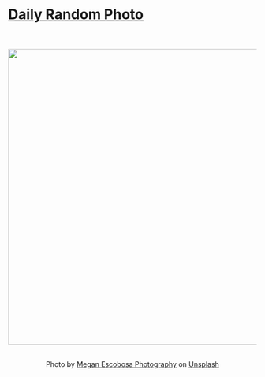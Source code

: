 # [Daily Random Photo](https://www.dailyrandomphoto.com/)

<div align="center">
  <br>
  <br>
  <a href="https://www.dailyrandomphoto.com/p/2022/2022-07-15/"><img src="https://images.unsplash.com/photo-1587064903410-d9e72d4747e8?crop=entropy&cs=tinysrgb&fit=max&fm=jpg&ixid=Mnw3NzUwOHwwfDF8cmFuZG9tfHx8fHx8fHx8MTY1Nzg0NTcwNw&ixlib=rb-1.2.1&q=80&w=1080" width="600px"></a>
  <br>
  <br>
  <p class="has-text-grey">Photo by <a href="https://unsplash.com/@meganescobosaphotography?utm_source=Daily%20Random%20Photo&amp;utm_medium=referral" target="_blank" rel="noopener noreferrer">Megan Escobosa Photography</a> on <a href="https://unsplash.com/photos/-_2fORCELl8?utm_source=Daily%20Random%20Photo&amp;utm_medium=referral" target="_blank" rel="noopener noreferrer">Unsplash</a></p>
</div>
